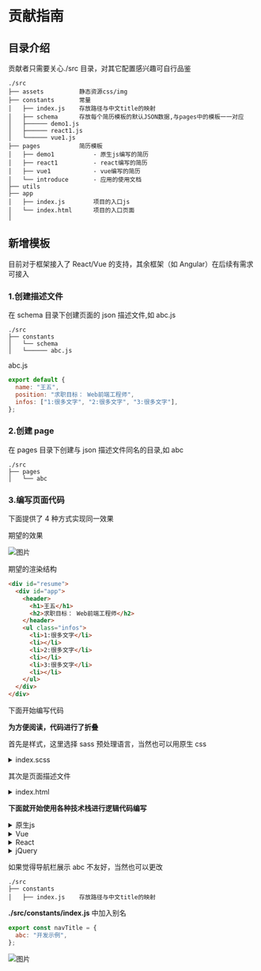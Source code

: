 # 贡献指南

## 目录介绍

贡献者只需要关心./src 目录，对其它配置感兴趣可自行品鉴

```
./src
├── assets          静态资源css/img
├── constants       常量
│   ├── index.js    存放路径与中文title的映射
│   ├── schema      存放每个简历模板的默认JSON数据,与pages中的模板一一对应
│   ├────── demo1.js
│   ├────── react1.js
│   └────── vue1.js
├── pages           简历模板
│   ├── demo1           - 原生js编写的简历
│   ├── react1          - react编写的简历
│   ├── vue1            - vue编写的简历
│   └── introduce       - 应用的使用文档
├── utils
├── app
│   ├── index.js        项目的入口js
│   └── index.html      项目的入口页面
│
```

## 新增模板

目前对于框架接入了 React/Vue 的支持，其余框架（如 Angular）在后续有需求可接入

### 1.创建描述文件

在 schema 目录下创建页面的 json 描述文件,如 abc.js

```
./src
├── constants
│   └── schema
│   └────── abc.js
```

abc.js

```js
export default {
  name: "王五",
  position: "求职目标： Web前端工程师",
  infos: ["1:很多文字", "2:很多文字", "3:很多文字"],
};
```

### 2.创建 page

在 pages 目录下创建与 json 描述文件同名的目录,如 abc

```
./src
├── pages
│   └── abc
```

### 3.编写页面代码

下面提供了 4 种方式实现同一效果

期望的效果

![图片](https://img.cdn.sugarat.top/mdImg/MTYxNDQ4MDYyMjQ1Ng==614480622456)

期望的渲染结构

```html
<div id="resume">
  <div id="app">
    <header>
      <h1>王五</h1>
      <h2>求职目标： Web前端工程师</h2>
    </header>
    <ul class="infos">
      <li>1:很多文字</li>
      <li></li>
      <li>2:很多文字</li>
      <li></li>
      <li>3:很多文字</li>
      <li></li>
    </ul>
  </div>
</div>
```

下面开始编写代码

**为方便阅读，代码进行了折叠**

首先是样式，这里选择 sass 预处理语言，当然也可以用原生 css

<details>
    <summary>index.scss</summary>

```scss
@import "./../../assets/css/base.scss";
html,
body,
#resume {
  height: 100%;
  overflow: hidden;
}
// 上面部分是推荐引入的通用样式

// 下面书写我们的样式
$themeColor: red;

#app {
  padding: 1rem;
}

header {
  h1 {
    color: $themeColor;
  }
  h2 {
    font-weight: lighter;
  }
}

.infos {
  list-style: none;
  li {
    color: $themeColor;
  }
}
```

</details>

其次是页面描述文件

<details>
    <summary>index.html</summary>

```html
<!DOCTYPE html>
<html lang="en">
  <head>
    <meta charset="UTF-8" />
    <meta http-equiv="X-UA-Compatible" content="IE=edge" />
    <meta name="viewport" content="width=device-width, initial-scale=1.0" />
    <title>
      <%= htmlWebpackPlugin.options.title %>
    </title>
  </head>

  <body>
    <div id="resume">
      <div id="app"></div>
    </div>
  </body>
</html>
```

</details>

**下面就开始使用各种技术栈进行逻辑代码编写**

<details>
    <summary>原生js</summary>

**目录结构**

```
./src
├── pages
│   └── abc
│   └───── index.html
│   └───── index.scss
│   └───── index.js
```

**index.js**

```js
import { getSchema } from "../../utils";
import "./index.scss";

window.refresh = function() {
  const schema = getSchema();
  const { name, position, infos } = schema;

  clearPage();
  renderHeader(name, position);
  renderInfos(infos);
};

function clearPage() {
  document.getElementById("app").innerHTML = "";
}

function renderHeader(name, position) {
  const html = `
    <header>
        <h1>${name}</h1>
        <h2>${position}</h2>
    </header>`;
  document.getElementById("app").innerHTML += html;
}

function renderInfos(infos = []) {
  if (infos?.length === 0) {
    return;
  }
  const html = `
    <ul class="infos">
    ${infos
      .map((info) => {
        return `<li>${info}</li>`;
      })
      .join("")}
    </ul>`;
  document.getElementById("app").innerHTML += html;
}

window.onload = function() {
  refresh();
};
```

</details>

<details>
    <summary>Vue</summary>

**目录结构**

```
./src
├── pages
│   └── abc
│   └───── index.html
│   └───── index.scss
│   └───── index.js
│   └───── App.vue
```

**index.js**

```js
import Vue from "vue";
import App from "./App.vue";
import "./index.scss";

Vue.config.productionTip = process.env.NODE_ENV === "development";

new Vue({
  render: (h) => h(App),
}).$mount("#app");
```

**App.vue**

```vue
<template>
  <div id="app">
    <header>
      <h1>{{ schema.name }}</h1>
      <h2>{{ schema.position }}</h2>
    </header>
    <div class="infos">
      <p v-for="(info, i) in schema.infos" :key="i">
        {{ info }}
      </p>
    </div>
  </div>
</template>

<script>
import { getSchema } from "../../utils";
export default {
  data() {
    return {
      schema: getSchema(),
    };
  },
  mounted() {
    window.refresh = this.refresh;
  },
  methods: {
    refresh() {
      this.schema = getSchema();
    },
  },
};
</script>
```

</details>

<details>
    <summary>React</summary>

**目录结构**

```
./src
├── pages
│   └── abc
│   └───── index.html
│   └───── index.scss
│   └───── index.js
│   └───── App.jsx
```

**index.js**

```js
import React from "react";
import ReactDOM from "react-dom";
import App from "./App.jsx";
import "./index.scss";

ReactDOM.render(
  <React.StrictMode>
    <App />
  </React.StrictMode>,
  document.getElementById("app")
);
```

**App.jsx**

```jsx
import React, { useEffect, useState } from "react";
import { getSchema } from "../../utils";

export default function App() {
  const [schema, updateSchema] = useState(getSchema());
  const { name, position, infos = [] } = schema;
  useEffect(() => {
    window.refresh = function() {
      updateSchema(getSchema());
    };
  }, []);
  return (
    <div>
      <header>
        <h1>{name}</h1>
        <h2>{position}</h2>
      </header>
      <div className="infos">
        {infos.map((info, i) => {
          return <p key={i}>{info}</p>;
        })}
      </div>
    </div>
  );
}
```

</details>

<details>
    <summary>jQuery</summary>

**目录结构**

```
./src
├── pages
│   └── abc
│   └───── index.html
│   └───── index.scss
│   └───── index.js
```

**index.js**

```js
import { getSchema } from "../../utils";
import "./index.scss";

window.refresh = function() {
  const schema = getSchema();
  const { name, position, infos } = schema;

  clearPage();
  renderHeader(name, position);
  renderInfos(infos);
};

function clearPage() {
  $("#app").empty();
}

function renderHeader(name, position) {
  const html = `
    <header>
        <h1>${name}</h1>
        <h2>${position}</h2>
    </header>`;
  $("#app").append(html);
}

function renderInfos(infos = []) {
  if (infos?.length === 0) {
    return;
  }
  const html = `
    <ul class="infos">
    ${infos
      .map((info) => {
        return `<li>${info}</li>`;
      })
      .join("")}
    </ul>`;
  $("#app").append(html);
}

window.onload = function() {
  refresh();
};
```

</details>

如果觉得导航栏展示 abc 不友好，当然也可以更改

```
./src
├── constants
│   ├── index.js    存放路径与中文title的映射
```

**./src/constants/index.js** 中加入别名

```js
export const navTitle = {
  abc: "开发示例",
};
```

![图片](https://img.cdn.sugarat.top/mdImg/MTYxNDQ5MDMyMDA3Nw==614490320077)
